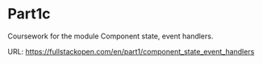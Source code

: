 # Part1c

Coursework for the module Component state, event handlers.

URL: https://fullstackopen.com/en/part1/component_state_event_handlers